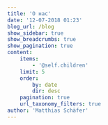 ```yaml
---
title: 'О нас'
date: '12-07-2018 01:23'
blog_url: /blog
show_sidebar: true
show_breadcrumbs: true
show_pagination: true
content:
    items:
        - '@self.children'
    limit: 5
    order:
        by: date
        dir: desc
    pagination: true
    url_taxonomy_filters: true
author: 'Matthias Schäfer'
---
```


